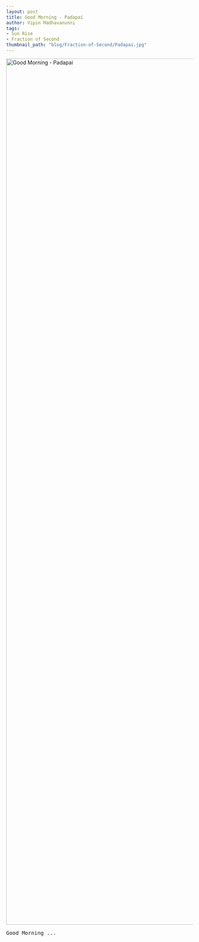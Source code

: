 ```yaml
---
layout: post
title: Good Morning - Padapai
author: Vipin Madhavanunni
tags:
- Sun Rise
- Fraction of Second
thumbnail_path: "blog/Fraction-of-Second/Padapai.jpg"
---
```


<a data-flickr-embed="true"  href="https://www.flickr.com/photos/vipintm/6769972577/in/dateposted-public/" title="Good Morning - Padapai"><img src="https://farm8.staticflickr.com/7027/6769972577_088b30b25a_o.jpg" width="4288" height="2332" alt="Good Morning - Padapai"></a><script async src="//embedr.flickr.com/assets/client-code.js" charset="utf-8"></script>

<pre>
Good Morning ...
</pre>
